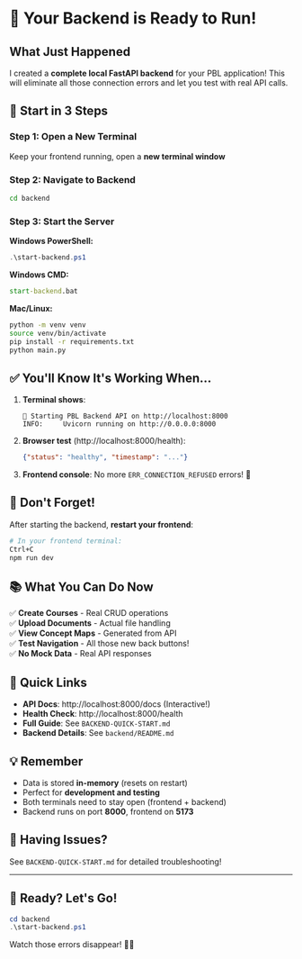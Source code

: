 # 🎉 Your Backend is Ready to Run!

## What Just Happened

I created a **complete local FastAPI backend** for your PBL application! This will eliminate all those connection errors and let you test with real API calls.

## 🚀 Start in 3 Steps

### Step 1: Open a New Terminal
Keep your frontend running, open a **new terminal window**

### Step 2: Navigate to Backend
```bash
cd backend
```

### Step 3: Start the Server
**Windows PowerShell:**
```powershell
.\start-backend.ps1
```

**Windows CMD:**
```cmd
start-backend.bat
```

**Mac/Linux:**
```bash
python -m venv venv
source venv/bin/activate
pip install -r requirements.txt
python main.py
```

## ✅ You'll Know It's Working When...

1. **Terminal shows**:
   ```
   🚀 Starting PBL Backend API on http://localhost:8000
   INFO:     Uvicorn running on http://0.0.0.0:8000
   ```

2. **Browser test** (http://localhost:8000/health):
   ```json
   {"status": "healthy", "timestamp": "..."}
   ```

3. **Frontend console**: No more `ERR_CONNECTION_REFUSED` errors! 🎊

## 🔄 Don't Forget!

After starting the backend, **restart your frontend**:
```bash
# In your frontend terminal:
Ctrl+C
npm run dev
```

## 📚 What You Can Do Now

✅ **Create Courses** - Real CRUD operations  
✅ **Upload Documents** - Actual file handling  
✅ **View Concept Maps** - Generated from API  
✅ **Test Navigation** - All those new back buttons!  
✅ **No Mock Data** - Real API responses  

## 🎯 Quick Links

- **API Docs**: http://localhost:8000/docs (Interactive!)
- **Health Check**: http://localhost:8000/health
- **Full Guide**: See `BACKEND-QUICK-START.md`
- **Backend Details**: See `backend/README.md`

## 💡 Remember

- Data is stored **in-memory** (resets on restart)
- Perfect for **development and testing**
- Both terminals need to stay open (frontend + backend)
- Backend runs on port **8000**, frontend on **5173**

## 🐛 Having Issues?

See `BACKEND-QUICK-START.md` for detailed troubleshooting!

---

## 🎊 Ready? Let's Go!

```powershell
cd backend
.\start-backend.ps1
```

Watch those errors disappear! 🚀✨
